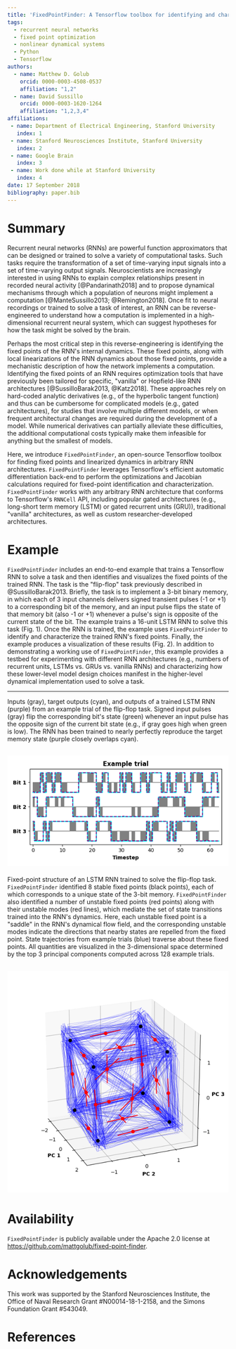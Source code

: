 ```yaml
---
title: 'FixedPointFinder: A Tensorflow toolbox for identifying and characterizing fixed points in recurrent neural networks'
tags:
  - recurrent neural networks
  - fixed point optimization
  - nonlinear dynamical systems
  - Python
  - Tensorflow
authors:
  - name: Matthew D. Golub
    orcid: 0000-0003-4508-0537
    affiliation: "1,2"
  - name: David Sussillo
    orcid: 0000-0003-1620-1264
    affiliation: "1,2,3,4"
affiliations:
 - name: Department of Electrical Engineering, Stanford University
   index: 1
 - name: Stanford Neurosciences Institute, Stanford University
   index: 2
 - name: Google Brain
   index: 3
 - name: Work done while at Stanford University
   index: 4  
date: 17 September 2018
bibliography: paper.bib
---
```


# Summary

Recurrent neural networks (RNNs) are powerful function approximators that can be designed or trained to solve a variety of computational tasks. Such tasks require the transformation of a set of time-varying input signals into a set of time-varying output signals. Neuroscientists are increasingly interested in using RNNs to explain complex relationships present in recorded neural activity [@Pandarinath2018] and to propose dynamical mechanisms through which a population of neurons might implement a computation [@ManteSussillo2013; @Remington2018]. Once fit to neural recordings or trained to solve a task of interest, an RNN can be reverse-engineered to understand how a computation is implemented in a high-dimensional recurrent neural system, which can suggest hypotheses for how the task might be solved by the brain.

Perhaps the most critical step in this reverse-engineering is identifying the fixed points of the RNN's internal dynamics. These fixed points, along with local linearizations of the RNN dynamics about those fixed points, provide a mechanistic description of how the network implements a computation. Identifying the fixed points of an RNN requires optimization tools that have previously been tailored for specific, "vanilla" or Hopfield-like RNN architectures [@SussilloBarak2013, @Katz2018]. These approaches rely on hard-coded analytic derivatives (e.g., of the hyperbolic tangent function) and thus can be cumbersome for complicated models (e.g., gated architectures), for studies that involve multiple different models, or when frequent architectural changes are required during the development of a model. While numerical derivatives can partially alleviate these difficulties, the additional computational costs typically make them infeasible for anything but the smallest of models.

Here, we introduce ``FixedPointFinder``, an open-source Tensorflow toolbox for finding fixed points and linearized dynamics in arbitrary RNN architectures. ``FixedPointFinder`` leverages Tensorflow's efficient automatic differentiation back-end to perform the optimizations and Jacobian calculations required for fixed-point identification and characterization. ``FixedPointFinder`` works with any arbitrary RNN architecture that conforms to Tensorflow's ``RNNCell`` API, including popular gated architectures (e.g., long-short term memory (LSTM) or gated recurrent units (GRU)), traditional "vanilla" architectures, as well as custom researcher-developed architectures.

# Example

``FixedPointFinder`` includes an end-to-end example that trains a Tensorflow RNN to solve a task and then identifies and visualizes the fixed points of the trained RNN. The task is the "flip-flop" task previously described in @SussilloBarak2013. Briefly, the task is to implement a 3-bit binary memory, in which each of 3 input channels delivers signed transient pulses (-1 or +1) to a corresponding bit of the memory, and an input pulse flips the state of that memory bit (also -1 or +1) whenever a pulse's sign is opposite of the current state of the bit. The example trains a 16-unit LSTM RNN to solve this task (Fig. 1). Once the RNN is trained, the example uses ``FixedPointFinder`` to identify and characterize the trained RNN's fixed points. Finally, the example produces a visualization of these results (Fig. 2). In addition to demonstrating a working use of ``FixedPointFinder``, this example provides a testbed for experimenting with different RNN architectures (e.g., numbers of recurrent units, LSTMs vs. GRUs vs. vanilla RNNs) and characterizing how these lower-level model design choices manifest in the higher-level dynamical implementation used to solve a task.

---
Inputs (gray), target outputs (cyan), and outputs of a trained LSTM RNN (purple) from an example trial of the flip-flop task. Signed input pulses (gray) flip the corresponding bit's state (green) whenever an input pulse has the opposite sign of the current bit state (e.g., if gray goes high when green is low). The RNN has been trained to nearly perfectly reproduce the target memory state (purple closely overlaps cyan).

![Figure 1](task_example.png)
---
Fixed-point structure of an LSTM RNN trained to solve the flip-flop task. ``FixedPointFinder`` identified 8 stable fixed points (black points), each of which corresponds to a unique state of the 3-bit memory. ``FixedPointFinder`` also identified a number of unstable fixed points (red points) along with their unstable modes (red lines), which mediate the set of state transitions trained into the RNN's dynamics. Here, each unstable fixed point is a "saddle" in the RNN's dynamical flow field, and the corresponding unstable modes indicate the directions that nearby states are repelled from the fixed point. State trajectories from example trials (blue) traverse about these fixed points. All quantities are visualized in the 3-dimensional space determined by the top 3 principal components computed across 128 example trials.

![Figure 2](fixed_points.png)
---

# Availability

``FixedPointFinder`` is publicly available under the Apache 2.0 license at <https://github.com/mattgolub/fixed-point-finder>.

# Acknowledgements

This work was supported by the Stanford Neurosciences Institute, the Office of Naval Research Grant #N00014-18-1-2158, and the Simons Foundation Grant #543049.

# References
